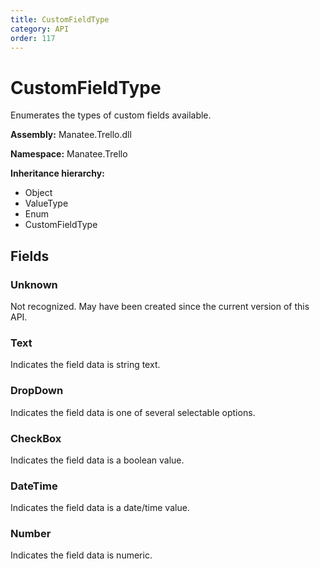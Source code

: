```yaml
---
title: CustomFieldType
category: API
order: 117
---
```


# CustomFieldType

Enumerates the types of custom fields available.

**Assembly:** Manatee.Trello.dll

**Namespace:** Manatee.Trello

**Inheritance hierarchy:**

- Object
- ValueType
- Enum
- CustomFieldType

## Fields

### Unknown

Not recognized. May have been created since the current version of this API.

### Text

Indicates the field data is string text.

### DropDown

Indicates the field data is one of several selectable options.

### CheckBox

Indicates the field data is a boolean value.

### DateTime

Indicates the field data is a date/time value.

### Number

Indicates the field data is numeric.

